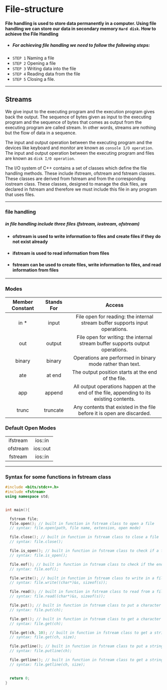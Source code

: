 # File-structure


#### File handling is used to store data permanently in a computer. Using file handling we can store our data in secondary memory `Hard disk`. How to achieve the File Handling

- ##### For achieving file handling we need to follow the following steps:
- `STEP 1` Naming a file
- `STEP 2` Opening a file
- `STEP 3` Writing data into the file
- `STEP 4` Reading data from the file
- `STEP 5` Closing a file.

<hr>

## Streams

We give input to the executing program and the execution program gives back the output. The sequence of bytes given as input to the executing program and the sequence of bytes that comes as output from the executing program are called stream. In other words, streams are nothing but the flow of data in a sequence.

The input and output operation between the executing program and the devices like keyboard and monitor are known as `console I/O operation`. The input and output operation between the executing program and files are known as `disk I/O operation`.



The I/O system of C++ contains a set of classes which define the file handling methods. These include ifstream, ofstream and fstream classes. These classes are derived from fstream and from the corresponding iostream class. These classes, designed to manage the disk files, are declared in fstream and therefore we must include this file in any program that uses files.

<hr>

### file handling 
##### in file handling include three files (fstream, iostream, ofstream)

- ####  ofstream is used to write information to files and create files if they do not exist already 
- #### ifstream is used to read information from files 
- #### fstream can be used to create files, write information to files, and read information from files



<hr>

### Modes

| Member Constant | Stands For | Access |
| :---: | :---: |  :---:   | 
| in * | input | 	File open for reading: the internal stream buffer supports input operations. |
| out | output | File open for writing: the internal stream buffer supports output operations.|
| binary | binary | Operations are performed in binary mode rather than text. |
| ate | at end	 | The output position starts at the end of the file. |
| app | append | All output operations happen at the end of the file, appending to its existing contents. |
| trunc | truncate | Any contents that existed in the file before it is open are discarded. |

### Default Open Modes

|       |       |
| :---: | :---: |
| ifstream | ios::in |
| ofstream | ios::out |
| fstream  | ios::in | ios::out |

<hr>

### Syntax for some functions in fstream class

```cpp
#include <bits/stdc++.h>
#include <fstream>
using namespace std;


int main(){

  fstream file;
  file.open(); // built in function in fstream class to open a file
  // syntax: file.open(path, file name, extension, open mode)

  file.close(); // built in function in fstream class to close a file
  // syntax: file.close();

  file.is_open(); // built in function in fstream class to check if a file is open or not
  // syntax: file.is_open();

  file.eof(); // built in function in fstream class to check if the end of file is reached or not
  // syntax: file.eof();

  file.write(); // built in function in fstream class to write in a file
  // syntax: file.write((char*)&s, sizeof(s));

  file.read(); // built in function in fstream class to read from a file
  // syntax: file.read((char*)&s, sizeof(s));

  file.put(); // built in function in fstream class to put a character in a file
  // syntax: file.put(ch);

  file.get(); // built in function in fstream class to get a character from a file
  // syntax: file.get(ch);

  file.get(ch, 10); // built in function in fstream class to get a string from a file
  // syntax: file.get(ch, size);

  file.putline(); // built in function in fstream class to put a string in a file
  // syntax: file.putline(ch);

  file.getline(); // built in function in fstream class to get a string from a file
  // syntax: file.getline(ch, size);

    
  return 0;
}  
```


















